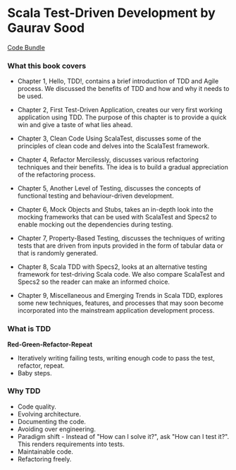# Scala Test-Driven Development by Gaurav Sood #
[Code Bundle](https://github.com/PacktPublishing/Scala-Test-Driven-Development)

### What this book covers ###
* Chapter 1, Hello, TDD!, contains a brief introduction of TDD and Agile process. We discussed the benefits of TDD and how and why it needs to be used.

* Chapter 2, First Test-Driven Application, creates our very first working application using TDD. The purpose of this chapter is to provide a quick win and give a taste of what lies ahead.

* Chapter 3, Clean Code Using ScalaTest, discusses some of the principles of clean code and delves into the ScalaTest framework.

* Chapter 4, Refactor Mercilessly, discusses various refactoring techniques and their benefits. The idea is to build a gradual appreciation of the refactoring process.

* Chapter 5, Another Level of Testing, discusses the concepts of functional testing and behaviour-driven development.

* Chapter 6, Mock Objects and Stubs, takes an in-depth look into the mocking frameworks that can be used with ScalaTest and Specs2 to enable mocking out the dependencies during testing.

* Chapter 7, Property-Based Testing, discusses the techniques of writing tests that are driven from inputs provided in the form of tabular data or that is randomly generated.

* Chapter 8, Scala TDD with Specs2, looks at an alternative testing framework for test-driving Scala code. We also compare ScalaTest and Specs2 so the reader can make an informed choice.

* Chapter 9, Miscellaneous and Emerging Trends in Scala TDD, explores some new techniques, features, and processes that may soon become incorporated into the mainstream application development process.

### What is TDD ###
**Red-Green-Refactor-Repeat**
* Iteratively writing failing tests, writing enough code to pass the test, refactor, repeat.
* Baby steps.

### Why TDD ###
* Code quality.
* Evolving architecture.
* Documenting the code.
* Avoiding over engineering.
* Paradigm shift - Instead of "How can I solve it?", ask "How can I test it?". This renders requirements into tests.
* Maintainable code.
* Refactoring freely.

